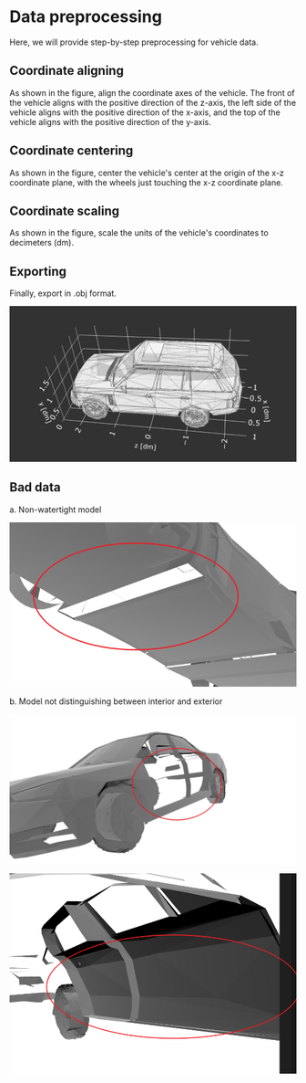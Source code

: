 # Data preprocessing

Here, we will provide step-by-step preprocessing for vehicle data.

## Coordinate aligning

As shown in the figure, align the coordinate axes of the vehicle. The front of the vehicle aligns with the positive direction of the z-axis, the left side of the vehicle aligns with the positive direction of the x-axis, and the top of the vehicle aligns with the positive direction of the y-axis.

## Coordinate centering

As shown in the figure, center the vehicle's center at the origin of the x-z coordinate plane, with the wheels just touching the x-z coordinate plane.

## Coordinate scaling

As shown in the figure, scale the units of the vehicle's coordinates to decimeters (dm). 

## Exporting

Finally, export in .obj format.

![image-20240311184400362](data_preprocessing.assets/image-20240311184400362.png)

## Bad data

a. Non-watertight model

![image-20240311184758204](data_preprocessing.assets/image-20240311184758204.png)

b. Model not distinguishing between interior and exterior

![image-20240311185039156](data_preprocessing.assets/image-20240311185039156.png)

![image-20240311185110092](data_preprocessing.assets/image-20240311185110092.png)